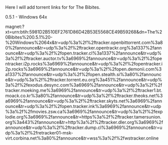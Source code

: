 Here I will add torrent links for for The Bibites.

0.5.1 - Windows 64x

magnet:?xt=urn:btih:5981D2B510EF2761D86D42B53E5568CE49B59268&dn=The%20Bibites%200.5.1%20-%20Windows%2064x&tr=udp%3a%2f%2ftracker.openbittorrent.com%3a80%2fannounce&tr=udp%3a%2f%2ftracker.opentrackr.org%3a1337%2fannounce&tr=udp%3a%2f%2fopen.tracker.cl%3a1337%2fannounce&tr=udp%3a%2f%2ftracker.auctor.tv%3a6969%2fannounce&tr=udp%3a%2f%2fopentracker.i2p.rocks%3a6969%2fannounce&tr=udp%3a%2f%2fopentracker.i2p.rocks%3a6969%2fannounce&tr=udp%3a%2f%2fopen.demonii.com%3a1337%2fannounce&tr=udp%3a%2f%2fopen.stealth.si%3a80%2fannounce&tr=udp%3a%2f%2ftracker.torrent.eu.org%3a451%2fannounce&tr=udp%3a%2f%2fexodus.desync.com%3a6969%2fannounce&tr=udp%3a%2f%2ftracker.moeking.me%3a6969%2fannounce&tr=udp%3a%2f%2ftracker1.bt.moack.co.kr%3a80%2fannounce&tr=udp%3a%2f%2ftracker.theoks.net%3a6969%2fannounce&tr=udp%3a%2f%2ftracker.skyts.net%3a6969%2fannounce&tr=udp%3a%2f%2fopen.tracker.ink%3a6969%2fannounce&tr=udp%3a%2f%2fmovies.zsw.ca%3a6969%2fannounce&tr=udp%3a%2f%2fexplodie.org%3a6969%2fannounce&tr=https%3a%2f%2ftracker.tamersunion.org%3a443%2fannounce&tr=http%3a%2f%2ftracker.dler.org%3a6969%2fannounce&tr=udp%3a%2f%2ftracker.dump.cl%3a6969%2fannounce&tr=udp%3a%2f%2fretracker01-msk-virt.corbina.net%3a80%2fannounce&tr=wss%3a%2f%2fwstracker.online
